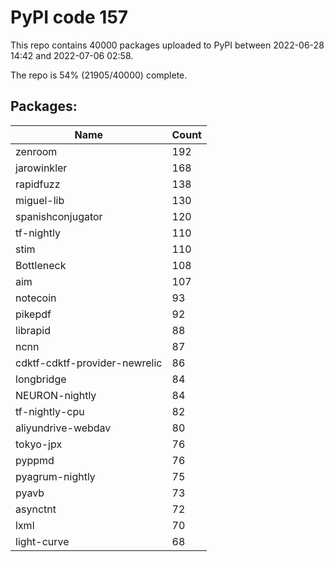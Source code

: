 # PyPI code 157

This repo contains 40000 packages uploaded to PyPI between 
2022-06-28 14:42 and 2022-07-06 02:58.

The repo is 54% (21905/40000) complete.

## Packages:

| Name  | Count |
| ----- | ----- |
| zenroom | 192 |
| jarowinkler | 168 |
| rapidfuzz | 138 |
| miguel-lib | 130 |
| spanishconjugator | 120 |
| tf-nightly | 110 |
| stim | 110 |
| Bottleneck | 108 |
| aim | 107 |
| notecoin | 93 |
| pikepdf | 92 |
| librapid | 88 |
| ncnn | 87 |
| cdktf-cdktf-provider-newrelic | 86 |
| longbridge | 84 |
| NEURON-nightly | 84 |
| tf-nightly-cpu | 82 |
| aliyundrive-webdav | 80 |
| tokyo-jpx | 76 |
| pyppmd | 76 |
| pyagrum-nightly | 75 |
| pyavb | 73 |
| asynctnt | 72 |
| lxml | 70 |
| light-curve | 68 |


